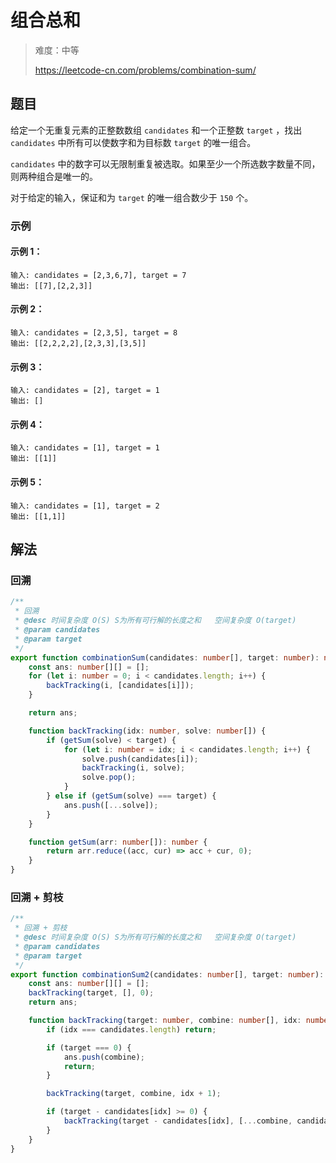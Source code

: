 # 组合总和

> 难度：中等
>
> https://leetcode-cn.com/problems/combination-sum/

## 题目

给定一个无重复元素的正整数数组 `candidates` 和一个正整数 `target` ，找出 `candidates` 中所有可以使数字和为目标数 `target` 的唯一组合。

`candidates` 中的数字可以无限制重复被选取。如果至少一个所选数字数量不同，则两种组合是唯一的。

对于给定的输入，保证和为 `target` 的唯一组合数少于 `150` 个。

### 示例

#### 示例 1：

```
输入: candidates = [2,3,6,7], target = 7
输出: [[7],[2,2,3]]
```

#### 示例 2：

```
输入: candidates = [2,3,5], target = 8
输出: [[2,2,2,2],[2,3,3],[3,5]]
```

#### 示例 3：

```
输入: candidates = [2], target = 1
输出: []
```

#### 示例 4：

```
输入: candidates = [1], target = 1
输出: [[1]]
```

#### 示例 5：

```
输入: candidates = [1], target = 2
输出: [[1,1]]
```

## 解法

### 回溯

```typescript
/**
 * 回溯
 * @desc 时间复杂度 O(S) S为所有可行解的长度之和   空间复杂度 O(target)
 * @param candidates
 * @param target
 */
export function combinationSum(candidates: number[], target: number): number[][] {
    const ans: number[][] = [];
    for (let i: number = 0; i < candidates.length; i++) {
        backTracking(i, [candidates[i]]);
    }

    return ans;

    function backTracking(idx: number, solve: number[]) {
        if (getSum(solve) < target) {
            for (let i: number = idx; i < candidates.length; i++) {
                solve.push(candidates[i]);
                backTracking(i, solve);
                solve.pop();
            }
        } else if (getSum(solve) === target) {
            ans.push([...solve]);
        }
    }

    function getSum(arr: number[]): number {
        return arr.reduce((acc, cur) => acc + cur, 0);
    }
}
```

### 回溯 + 剪枝

```typescript
/**
 * 回溯 + 剪枝
 * @desc 时间复杂度 O(S) S为所有可行解的长度之和   空间复杂度 O(target)
 * @param candidates
 * @param target
 */
export function combinationSum2(candidates: number[], target: number): number[][] {
    const ans: number[][] = [];
    backTracking(target, [], 0);
    return ans;

    function backTracking(target: number, combine: number[], idx: number) {
        if (idx === candidates.length) return;

        if (target === 0) {
            ans.push(combine);
            return;
        }

        backTracking(target, combine, idx + 1);

        if (target - candidates[idx] >= 0) {
            backTracking(target - candidates[idx], [...combine, candidates[idx]], idx);
        }
    }
}
```